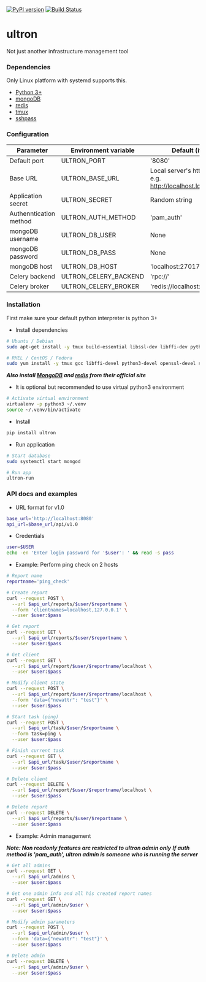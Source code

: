 [![PyPI version](https://img.shields.io/pypi/v/ultron.svg)](https://pypi.python.org/pypi/ultron)
[![Build Status](https://travis-ci.org/repidstack/ultron.svg?branch=master)](https://travis-ci.org/rapidstack/ultron)


# ultron

Not just another infrastructure management tool


### Dependencies

Only Linux platform with systemd supports this.

* [Python 3+](https://www.python.org)
* [mongoDB](https://www.mongodb.com)
* [redis](https://redis.io)
* [tmux](https://github.com/tmux/tmux)
* [sshpass](https://linux.die.net/man/1/sshpass)


### Configuration

| Parameter | Environment variable | Default (if not set) |
| --------- | -------------------- | -------------------- |
| Default port | ULTRON_PORT | '8080' |
| Base URL | ULTRON_BASE_URL | Local server's http://FQDN:PORT. e.g. http://localhost.localdomain:8080 |
| Application secret | ULTRON_SECRET | Random string |
| Authenntication method | ULTRON_AUTH_METHOD | 'pam_auth' |
| mongoDB username | ULTRON_DB_USER | None |
| mongoDB password | ULTRON_DB_PASS | None |
| mongoDB host | ULTRON_DB_HOST | 'localhost:27017' |
| Celery backend | ULTRON_CELERY_BACKEND | 'rpc://' |
| Celery broker | ULTRON_CELERY_BROKER | 'redis://localhost:6379/' |


### Installation

First make sure your default python interpreter is python 3+

* Install dependencies

```bash
# Ubuntu / Debian
sudo apt-get install -y tmux build-essential libssl-dev libffi-dev python3-dev sshpass virtualenv

# RHEL / CentOS / Fedora
sudo yum install -y tmux gcc libffi-devel python3-devel openssl-devel sshpass virtualenv
```

***Also install [MongoDB](https://www.mongodb.com) and [redis](https://redis.io) from their official site***

* It is optional but recommended to use virtual python3 environment

```bash
# Activate virtual environment
virtualenv -p python3 ~/.venv
source ~/.venv/bin/activate
```

* Install

```bash
pip install ultron
```

* Run application

```bash
# Start database
sudo systemctl start mongod

# Run app
ultron-run
```


### API docs and examples

* URL format for v1.0

```bash
base_url='http://localhost:8080'
api_url=$base_url/api/v1.0
```

* Credentials

```bash
user=$USER
echo -en 'Enter login password for '$user': ' && read -s pass
```

* Example: Perform ping check on 2 hosts

```bash
# Report name
reportname='ping_check'

# Create report
curl --request POST \
  --url $api_url/reports/$user/$reportname \
  --form 'clientnames=localhost,127.0.0.1' \
  --user $user:$pass

# Get report
curl --request GET \
  --url $api_url/reports/$user/$reportname \
  --user $user:$pass

# Get client
curl --request GET \
  --url $api_url/report/$user/$reportname/localhost \
  --user $user:$pass

# Modify client state
curl --request POST \
  --url $api_url/report/$user/$reportname/localhost \
  --form 'data={"newattr": "test"}' \
  --user $user:$pass

# Start task (ping)
curl --request POST \
  --url $api_url/task/$user/$reportname \
  --form task=ping \
  --user $user:$pass

# Finish current task
curl --request GET \
  --url $api_url/task/$user/$reportname \
  --user $user:$pass

# Delete client
curl --request DELETE \
  --url $api_url/report/$user/$reportname/localhost \
  --user $user:$pass

# Delete report
curl --request DELETE \
  --url $api_url/reports/$user/$reportname \
  --user $user:$pass
```


* Example: Admin management

***Note: Non readonly features are restricted to ultron admin only***
***If auth method is 'pam_auth', ultron admin is someone who is running the server***

```bash
# Get all admins
curl --request GET \
  --url $api_url/admins \
  --user $user:$pass

# Get one admin info and all his created report names
curl --request GET \
  --url $api_url/admin/$user \
  --user $user:$pass

# Modify admin parameters
curl --request POST \
  --url $api_url/admin/$user \
  --form 'data={"newattr": "test"}' \
  --user $user:$pass

# Delete admin
curl --request DELETE \
  --url $api_url/admin/$user \
  --user $user:$pass
```
